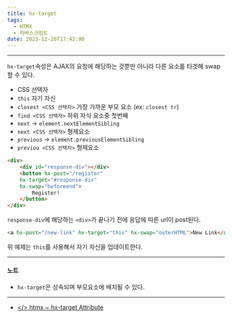 ```yaml
---
title: hx-target
tags:
  - HTMX
  - 자바스크립트
date: 2023-12-26T17:42:00
---
```

---

`hx-target`속성은 AJAX의 요청에 해당하는 것뿐만 아니라 다른 요소를 타겟해 swap할 수 있다.

- CSS 선택자
- `this` 자기 자신
- `closest <CSS 선택자>` 가장 가까운 부모 요소 (ex: `closest tr`)
- `find <CSS 선택자>` 하위 자식 요소중 첫번째
- `next` -> `element.nextElementSibling`
- `next <CSS 선택자>` 형제요소
- `previous` -> `element.previousElementSibling`
- `previou <CSS 선택자>` 형제요소

```html
<div>
    <div id="response-div"></div>
    <button hx-post="/register"
    hx-target="#response-div" 
    hx-swap="beforeend">
        Register!
    </button>
</div>
```

`response-div`에 해당하는 `<div>`가 끝나기 전에 응답에 따른 url이 post된다.

```html
<a hx-post="/new-link" hx-target="this" hx-swap="outerHTML">New Link</a>
```

위 예제는 `this`를 사용해서 자기 자신을 업데이트한다.


---

#### 노트

- `hx-target`은 상속되며 부모요소에 배치될 수 있다.

---


- [</> htmx ~ hx-target Attribute](https://htmx.org/attributes/hx-target/)


